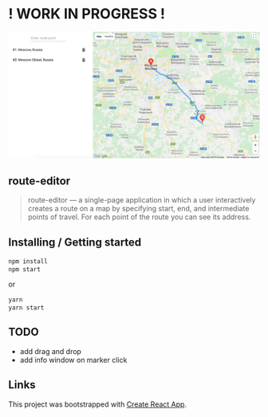 # ! WORK IN PROGRESS !

<img src="./preview.png" width="auto" />

## route-editor

> route-editor — a single-page application in which a user interactively creates a route on a map by specifying start, end, and intermediate points of travel. For each point of the route you can see its address.

## Installing / Getting started

```shell
npm install
npm start
```
or
```shell
yarn
yarn start
```


## TODO

- add drag and drop
- add info window on marker click

## Links

This project was bootstrapped with [Create React App](https://github.com/facebookincubator/create-react-app).
